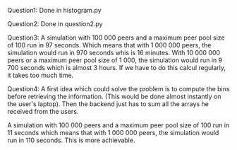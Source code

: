 Question1: Done in histogram.py

Question2: Done in question2.py

Question3: A simulation with 100 000 peers and a maximum peer pool size of 100 run in 97 seconds.
Which means that with 1 000 000 peers, the simulation would run in 970 seconds whis is 16 minutes.
With 10 000 000 peers or a maximum peer pool size of 1 000, the simulation would run in 9 700 seconds which is almost 3 hours.
If we have to do this calcul regularly, it takes too much time.


Question4: A first idea which could solve the problem is to compute the bins before retrieving the information.
(This would be done almost instantly on the user's laptop).
Then the backend just has to sum all the arrays he received from the users.

A simulation with 100 000 peers and a maximum peer pool size of 100 run in 11 seconds which means that with 1 000 000 peers, 
the simulation would run in 110 seconds. 
This is more achievable.

